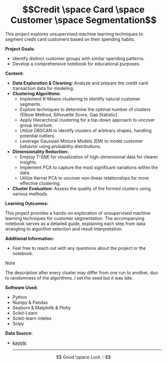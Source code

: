 # $$Credit \space Card \space Customer \space Segmentation$$

This project explores unsupervised machine learning techniques to segment credit card customers based on their spending habits. 

**Project Goals:**

* Identify distinct customer groups with similar spending patterns. 
* Develop a comprehensive notebook for educational purposes.

**Content:**

* **Data Exploration & Cleaning:** Analyze and prepare the credit card transaction data for modeling.
* **Clustering Algorithms:** 
    * Implement K-Means clustering to identify natural customer segments.
    * Explore techniques to determine the optimal number of clusters (Elbow Method, Silhouette Score, Gap Statistic).
    * Apply Hierarchical clustering for a top-down approach to uncover group structure.
    * Utilize DBSCAN to identify clusters of arbitrary shapes, handling potential outliers.
    * Leverage Gaussian Mixture Models (EM) to model customer behavior using probability distributions.
* **Dimensionality Reduction:**
    * Employ T-SNE for visualization of high-dimensional data for clearer insights.
    * Implement PCA to capture the most significant variations within the data.
    * Utilize Kernel PCA to uncover non-linear relationships for more effective clustering.
* **Cluster Evaluation:** Assess the quality of the formed clusters using various methods.

**Learning Outcomes:**

This project provides a hands-on exploration of unsupervised machine learning techniques for customer segmentation. The accompanying notebook serves as a detailed guide, explaining each step from data wrangling to algorithm selection and result interpretation.

**Additional Information:**

* Feel free to reach out with any questions about the project or the notebook.
> [!NOte]
> The description after every cluster may differ from one run to another,
    duo to randomness of the algorithms. I set the seed but it was late.

**Software Used:**

* Python
* Numpy & Pandas
* Seaborn & Matplolib & Plotly
* Scikit-Learn
* Scikit-learn-intelex
* Scipy

**Data Source:**

* [kaggle](https://www.kaggle.com/datasets/arjunbhasin2013/ccdata)

  ---
$$ Good \space Luck ✨$$ 
